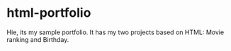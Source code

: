 # html-portfolio
Hie, its my sample portfolio. It has my two projects based on HTML: Movie ranking and Birthday.
